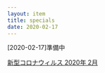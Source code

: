 ```yaml
---
layout: item
title: specials
date: 2020-02-17
---
```

[2020-02-17]準備中

[新型コロナウィルス 2020年 2月](https://kidokun153.github.io/specials/specials/[2020-02]COVID-19.md)
